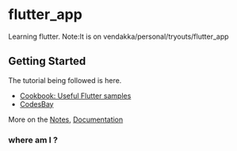 # flutter_app

Learning flutter. Note:It is on vendakka/personal/tryouts/flutter_app

## Getting Started

The tutorial being followed is here.
- [Cookbook: Useful Flutter samples](https://flutter.io/docs/cookbook)
- [CodesBay](https://www.youtube.com/channel/UCVvzjWVhcYGfznHOQdMParQ)

More on the [Notes](./Notes.md), [Documentation](./docs)

### where am I ? 
